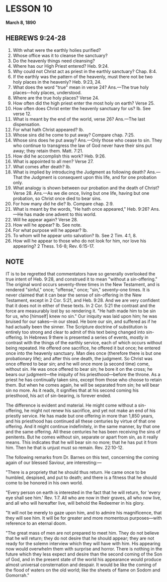 # LESSON 10
**March 8, 1890**

## HEBREWS 9:24-28

1. With what were the earthly holies purified?
2. Whose office was it to cleanse the sanctuary?
3. Do the heavenly things need cleansing?
4. Where has our High Priest entered? Heb. 9:24.
5. Why could not Christ act as priest in the earthly sanctuary? Chap. 8:4.
6. If the earthly was the pattern of the heavenly, must there not be two holy places in the heavenly? Heb. 9:23, 24.
7. What does the word "true" mean in verse 24? Ans.—The true holy places—holy places, understood.
8. Where are the true holy places? Verse 24.
9. How often did the high priest enter the most holy on earth? Verse 25.
10. How often does Christ enter the heavenly sanctuary for us? Ib. See verse 12.
11. What is meant by the end of the world, verse 26? Ans.—The last dispensation.
12. For what hath Christ appeared? Ib.
13. Whose sins did he come to put away? Compare chap. 7:25.
14. Whose sins does he put away? Ans.—Only those who cease to sin. They who continue to transgress the law of God never have their sins put away; they retain them. Matt. 7:21.
15. How did he accomplish this work? Heb. 9:26.
16. What is appointed to all men? Verse 27.
17. What comes after death? Ib.
18. What is implied by introducing the Judgment as following death? Ans.—That the Judgment is consequent upon this life, and for one probation only.
19. What analogy is shown between our probation and the death of Christ? Verse 28. Ans.—As we die once, living but one life, having but one probation, so Christ once died to bear sins.
20. For how many did he die? Ib. Compare chap. 2:9.
21. What is meant by the words, "He hath once appeared," Heb. 9:26? Ans.—He has made one advent to this world.
22. Will he appear again? Verse 28.
23. How will he appear? Ib. See note.
24. For what purpose will he appear? Ib.
25. To whom will he appear unto salvation? Ib. See 2 Tim. 4:1, 8.
26. How will he appear to those who do not look for him, nor love his appearing? 2 Thess. 1:6-8; Rev. 6:15-17.

## NOTE

IT is to be regretted that commentators have so generally overlooked the true intent of Heb. 9:28, and construed it to mean "without a sin-offering." The original word occurs seventy-three times in the New Testament, and is rendered "sinful," once; "offense," once; "sin," seventy-one times. It is never claimed that it can bear the sense of sin-offering in the New Testament, except in 2 Cor. 5:21, and Heb. 9:28. And we are very confident that it does not in either of these texts. In 2 Cor. 5:21 the contrast and the force are measurably lost by so rendering it. "He hath made him to be sin for us, who [himself] knew no sin." Our iniquity was laid upon him; he was bruised for our sakes—in our stead. He bore our sin, and suffered as if he had actually been the sinner. The Scripture doctrine of substitution is entirely too strong and clear to admit of this text being changed into sin-offering. In Hebrews 9 there is presented a series of events, mostly in contrast with the things of the earthly service, each of which occurs without being repeated. He offered one sacrifice, he offered it but once; he entered once into the heavenly sanctuary. Man dies once (therefore there is but one probationary life); and after this one death, the judgment. So Christ was once offered to bear sin; and he will once more (a second time) come, without sin. He was once offered to bear sin; he bore it on the cross; he bears our judgment—the iniquity of his priesthood—before the throne. As a priest he has continually taken sins, except from those who choose to retain them. But when he comes again, he will be separated from sin; he will bear sin no more. As it reads, it signifies that at his second coming his priesthood, his act of sin-bearing, is forever ended.

The difference is evident and material. He might come without a sin-offering, he might not renew his sacrifice, and yet not make an end of his priestly service. He has made but one offering in more than 1,850 years, and his priesthood has continued all these centuries by virtue of that one offering. And it might continue indefinitely, in the same manner, by that one and the same offering. All these centuries he has been receiving the sins of penitents. But he comes without sin, separate or apart from sin, as it really means. This indicates that he will bear sin no more; that he has put it from him. Then he that is unjust must so remain. Rev. 22:10-12.

The following remarks from Dr. Barnes on this text, concerning the coming again of our blessed Saviour, are interesting:—

"There is a propriety that he should thus return. He came once to be humbled, despised, and put to death; and there is a fitness that he should come to be honored in his own world.

"Every person on earth is interested in the fact that he will return, for 'every eye shall see him.' Rev. 1:7. All who are now in their graves, all who now live, and all who will hereafter live, will behold the Redeemer in his glory.

"It will not be merely to gaze upon him, and to admire his magnificence, that they will see him. It will be for greater and more momentous purposes—with reference to an eternal doom.

"The great mass of men are not prepared to meet him. They do not believe that he will return; they do not desire that he should appear; they are not ready for the solemn interview which they will have with him. His appearing now would overwhelm them with surprise and horror. There is nothing in the future which they less expect and desire than the second coming of the Son of God, and in the present state of the world his appearance would produce almost universal consternation and despair. It would be like the coming of the flood of waters on the old world; like the sheets of flame on Sodom and Gomorrah."